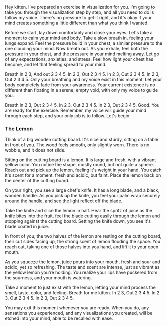 Hey kitten. I've prepared an exercise in visualization for you. I'm going to take you through the visualization step by step, and all you need to do is follow my voice. There's no pressure to get it right, and it's okay if your mind creates something a little different than what you think I wanted. 

Before we start, lay down comfortably and close your eyes. Let's take a moment to calm your mind and body. Take a slow breath in, feeling your lungs expand. Feel the pressure build in your chest, a similar pressure to the one clouding your mind. Now breath out. As you exhale, feel both the pressure in your chest, and the pressure in your mind melting away. Let go of any expectations, anxieties, and stress. Feel how light your chest has become, and let that feeling spread to your mind. 

Breath in 2 3, And out 2 3 4 5. In 2 3, Out 2 3 4 5. In 2 3, Out 2 3 4 5. In 2 3, Out 2 3 4 5. Only your breathing and my voice exist in this moment. Let your body completely fade from your awareness. Your current existence is no different than floating in a serene, empty void, with only my voice to guide you.

Breath in 2 3, Out 2 3 4 5. In 2 3, Out 2 3 4 5. In 2 3, Out 2 3 4 5. Good. You are ready for the exercise. Remember, my voice will guide your mind through each step, and your only job is to follow. Let's begin.
### The Lemon
Think of a big wooden cutting board. It's nice and sturdy, sitting on a table in front of you. The wood feels smooth, only slightly worn. There is no wobble, and it does not slide. 

Sitting on the cutting board is a lemon. It is large and fresh, with a vibrant yellow color. You notice the shape, mostly round, but not quite a sphere. Reach out and pick up the lemon, feeling it's weight in your hand. You catch it's scent for a moment, fresh and acidic, but faint. Place the lemon back on the center of the cutting board.

On your right, you see a large chef's knife. It has a long blade, and a black, wooden handle. As you pick up the knife, you feel your palm wrap securely around the handle, and see the light reflect off the blade.

Take the knife and slice the lemon in half. Hear the spritz of juice as the knife bites into the fruit, feel the blade cutting easily through the lemon and stopping against the cutting board. Setting the knife down, you see it's blade coated in juice.

In front of you, the two halves of the lemon are resting on the cutting board, their cut sides facing up, the strong scent of lemon flooding the space. You reach out, taking one of those halves into you hand, and lift it to your open mouth. 

As you squeeze the lemon, juice pours into your mouth, fresh and sour and acidic, yet so refreshing. The taste and scent are intense, just as vibrant as the yellow lemon you're holding. You realize your lips have puckered from the sourness, and your mouth is watering.

Take a moment to just exist with the lemon, letting your mind process the smell, taste, color, and feeling. Breath for me kitten. In 2 3, Out 2 3 4 5. In 2 3, Out 2 3 4 5. In 2 3, Out 2 3 4 5.

You may exit this moment whenever you are ready. When you do, any sensations you experienced, and any visualizations you created, will be etched into your mind, able to be recalled with ease.